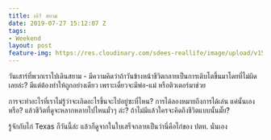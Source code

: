 ```yaml
---
title: เย้! สยาม
date: 2019-07-27 15:12:07 Z
tags:
- Weekend
layout: post
feature-img: https://res.cloudinary.com/sdees-reallife/image/upload/v1564287032/IMG_8581.jpg
---
```


วันเสาร์ที่พวกเราไปเดินสยาม - มีความคิดว่าถ้าวันข้างหน้าชีวิตกลายเป็นการเติบโตขึ้นมาโดยที่ไม่ผิดเลยล่ะ? มีแต่ต้องทำให้ถูกอย่างเดียว เพราะเดี๋ยวจะมีพ่อ-แม่ หรือติวเตอร์มาช่วย

การจะทำอะไรที่เราไม่รู้ว่าจะเกิดอะไรขึ้นจะไปอยู่ซะที่ไหน? การได้ลองหมายถึงการได้เล่น แค่นั้นเองหรือ? แล้วชีวิตที่ดูจะหลากหลายไปไหนมั่วๆ ล่ะ? ถ้าไม่มีแล้วใครจะคิดถึงชีวิตแบบนั้นมั๊ย?

<i class="fa fa-child" style="color:plum"></i>

รู้จักกับไก่ Texas ก็วันนี้ล่ะ แล้วก็ดูจากในใบเสร็จกลายเป็นว่านี่คือไก่ของ ปตท. นั่นเอง

